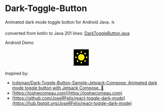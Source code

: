# Dark-Toggle-Button

Animated dark mode toggle button for Android Java. ☕

converted from kotlin to Java 201 lines: [DarkToggleButton.java](blob/master/app/src/main/java/com/knziha/plugin101/DarkToggleButton.java)

Android Demo

<p align="center"><img src="screenshot.gif" width="10%" /> </p>

Inspired by:

-	[lcdsmao/Dark-Toggle-Button-Sample-Jetpack-Compose: Animated dark mode toggle button with Jetpack Compose. 🚀](https://github.com/lcdsmao/Dark-Toggle-Button-Sample-Jetpack-Compose)
-   [https://joshwcomeau.com](https://joshwcomeau.com)
-   [https://github.com/JoseRFelix/react-toggle-dark-mode](https://hub.fastgit.org/JoseRFelix/react-toggle-dark-mode)